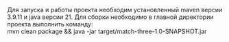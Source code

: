 Для запуска и работы проекта необходим установленный maven версии 3.9.11 и java версии 21.
Для сборки необходимо в главной директории проекта выполнить команду:  
mvn clean package && java -jar target/match-three-1.0-SNAPSHOT.jar

